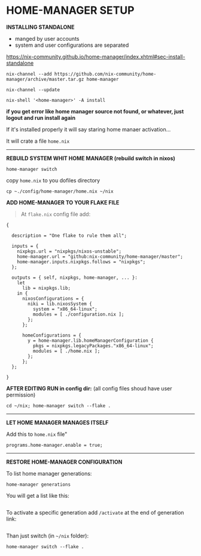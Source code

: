 # HOME-MANAGER SETUP

**INSTALLING STANDALONE**
- manged by user accounts
- system and user configurations are separated

https://nix-community.github.io/home-manager/index.xhtml#sec-install-standalone

```
nix-channel --add https://github.com/nix-community/home-manager/archive/master.tar.gz home-manager
```
```
nix-channel --update
```

```
nix-shell '<home-manager>' -A install
```

**if you get error like home manager source not found, or whatever, just logout and run install again**

If it's installed properly it will say staring home manaer activation...

It will crate a file `home.nix`

---

**REBUILD SYSTEM WHIT HOME MANAGER (rebuild switch in nixos)**

```
home-manager switch
```

copy `home.nix` to you dofiles directory

```
cp ~./config/home-manager/home.nix ~/nix
```

**ADD HOME-MANAGER TO YOUR FLAKE FILE**

>At `flake.nix` config file add:

```
{

  description = "One flake to rule them all";

  inputs = {
    nixpkgs.url = "nixpkgs/nixos-unstable";
    home-manager.url = "github:nix-community/home-manager/master";
    home-manager.inputs.nixpkgs.follows = "nixpkgs";
  };

  outputs = { self, nixpkgs, home-manager, ... }:
    let
      lib = nixpkgs.lib;
    in {
      nixosConfigurations = {
        niki = lib.nixosSystem {
          system = "x86_64-linux";
          modules = [ ./configuration.nix ];
        };
      };

      homeConfigurations = {
        y = home-manager.lib.homeManagerConfiguration {
          pkgs = nixpkgs.legacyPackages."x86_64-linux";
          modules = [ ./home.nix ];
        };
      };
  };

}
```

**AFTER EDITING RUN in config dir:** (all config files shoud have user permission)

```
cd ~/nix; home-manager switch --flake .
```

---

**LET HOME MANAGER MANAGES ITSELF**

Add this to `home.nix` file"

```
programs.home-manager.enable = true;
```


---

**RESTORE HOME-MANAGER CONFIGURATION**

To list home manager generations:

```
home-manager generations
```

You will get a list like this:

```

```

To activate a specific generation add `/activate` at the end of generation link:

```

```

Than just switch (in `~/nix` folder):

```
home-manager switch --flake .
```